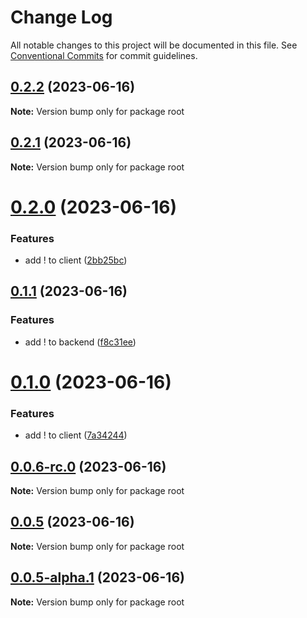 # Change Log

All notable changes to this project will be documented in this file.
See [Conventional Commits](https://conventionalcommits.org) for commit guidelines.

## [0.2.2](https://github.com/shotaro427/lerna-sample/compare/client/v0.2.1...client/v0.2.2) (2023-06-16)

**Note:** Version bump only for package root





## [0.2.1](https://github.com/shotaro427/lerna-sample/compare/client/v0.2.0...client/v0.2.1) (2023-06-16)

**Note:** Version bump only for package root





# [0.2.0](https://github.com/shotaro427/lerna-sample/compare/client/v0.1.1...client/v0.2.0) (2023-06-16)


### Features

* add ! to client ([2bb25bc](https://github.com/shotaro427/lerna-sample/commit/2bb25bc0fd41867687c8530ba09893fbfef07270))





## [0.1.1](https://github.com/shotaro427/lerna-sample/compare/client/v0.1.0...client/v0.1.1) (2023-06-16)


### Features

* add ! to backend ([f8c31ee](https://github.com/shotaro427/lerna-sample/commit/f8c31ee09553849ae334f1ec3825b0569846e280))





# [0.1.0](https://github.com/shotaro427/lerna-sample/compare/client/v0.0.6-rc.0...client/v0.1.0) (2023-06-16)


### Features

* add ! to client ([7a34244](https://github.com/shotaro427/lerna-sample/commit/7a342442f103a4e8fb96adca1db03715a614d8b8))





## [0.0.6-rc.0](https://github.com/shotaro427/lerna-sample/compare/client/v0.0.5...client/v0.0.6-rc.0) (2023-06-16)

**Note:** Version bump only for package root





## [0.0.5](https://github.com/shotaro427/lerna-sample/compare/client/v0.0.5-alpha.1...client/v0.0.5) (2023-06-16)

**Note:** Version bump only for package root





## [0.0.5-alpha.1](https://github.com/shotaro427/lerna-sample/compare/client/v0.0.5-alpha.0...client/v0.0.5-alpha.1) (2023-06-16)

**Note:** Version bump only for package root
